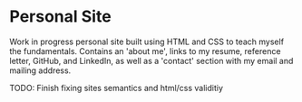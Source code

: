# Personal Site

Work in progress personal site built using HTML and CSS to teach myself the fundamentals. Contains an 'about me', links to my resume, reference letter, GitHub, and LinkedIn, as well as a 'contact' section with my email and mailing address.

TODO:
Finish fixing sites semantics and html/css validitiy